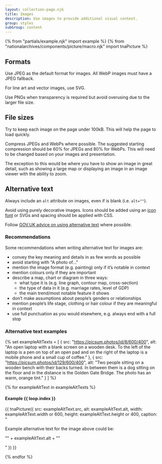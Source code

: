 ```yaml
---
layout: collection-page.njk
title: Images
description: Use images to provide additional visual context.
group: styles
subGroup: content
---
```


{% from "partials/example.njk" import example %}
{% from "nationalarchives/components/picture/macro.njk" import tnaPicture %}

## Formats

Use JPEG as the default format for images. All WebP images must have a JPEG fallback.

For line art and vector images, use SVG.

Use PNGs when transparency is required but avoid overusing due to the larger file size.

## File sizes

Try to keep each image on the page under 100kB. This will help the page to load quickly.

Compress JPEGs and WebPs where possible. The suggested starting compression should be 60% for JPEGs and 80% for WebPs. This will need to be changed based on your images and presentation.

The exception to this would be where you have to show an image in great detail, such as showing a large map or displaying an image in an image viewer with the ability to zoom.

## Alternative text

Always include an `alt` attribute on images, even if is blank (i.e. `alt=""`).

Avoid using purely decorative images. Icons should be added using an [icon font](../icons/) or SVGs and spacing should be applied with CSS.

Follow [GOV.UK advice on using alternative text](https://design-system.service.gov.uk/styles/images/#alt-text) where possible.

### Recommendations

Some recommendations when writing alternative text for images are:

- convey the key meaning and details in as few words as possible
- avoid starting with "A photo of&hellip;"
- mention the image format (e.g. painting) only if it’s notable in context
- mention colours only if they are important
- describe a map, chart or diagram in three ways:
    - what type it is (e.g. line graph, contour map, cross-section)
    - the type of data in it (e.g. marriage rates, level of GDP)
    - the main trend/most notable feature it shows
- don’t make assumptions about people’s genders or relationships
- mention people’s life stage, clothing or hair colour if they are meaningful in context
- use full punctuation as you would elsewhere, e.g. always end with a full stop

### Alternative text examples

{% set exampleAltTexts = [
    {
        src: "https://picsum.photos/id/8/600/400",
        alt: "An open laptop with a blank screen on a wooden desk. To the left of the laptop is a pen on top of an open pad and on the right of the laptop is a mobile phone and a small cup of coffee."
    },
    {
        src: "https://picsum.photos/id/129/600/400",
        alt: "Two people sitting on a wooden bench with their backs turned. In between them is a dog sitting on the floor and in the distance is the Golden Gate Bridge. The photo has an warm, orange tint."
    }
] %}

{% for exampleAltText in exampleAltTexts %}

#### Example {{ loop.index }}

{{ tnaPicture({
  src: exampleAltText.src,
  alt: exampleAltText.alt,
  width: exampleAltText.width or 600,
  height: exampleAltText.height or 400,
  caption: "<p>Example alternative text for the image above could be:</p><p>&quot;" + exampleAltText.alt + "&quot;</p>"
}) }}

{% endfor %}
